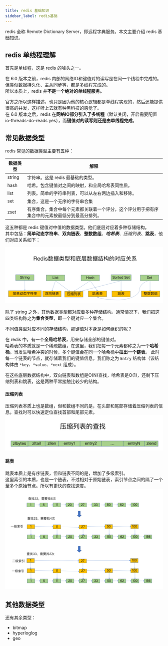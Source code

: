 ```yaml
---
title: redis 基础知识
sidebar_label: redis基础
---
```

<!-- http://redisbook.com/index.html -->
<!-- https://www.pdai.tech/md/db/nosql-redis/db-redis-data-type-enc.html -->
redis 全称 Remote Dictionary Server，即远程字典服务。本文主要介绍 redis 基础知识。    

## redis 单线程理解
首先是单线程，这是 redis 的噱头之一。

在 6.0 版本之前，redis 内部的网络IO和键值对的读写是在同一个线程中完成的。但类似数据持久化、主从同步等，都是多线程完成的。   
所以本质上，redis 并**不是一个绝对的单线程服务。**   

官方之所以这样描述，也只是因为他的核心逻辑都是单线程实现的，然后还能提供很高的并发，这样听上去就有种黑科技的感觉了。    
在 6.0 版本之后，redis 在**网络IO部分引入了多线程**（默认关闭，开启需要配置 io-threads-do-reads yes），而**键值对的读写则还是由单线程完成**。 


## 常见数据类型
redis 常见的数据类型主要有五种：

|数据类型|解释|
|---|---|
|string|字符串。这是 redis 最基础的类型。|
|hash|哈希。包含键值对之间的映射，和全局哈希表同性质。|
|list|列表。简单的字符串列表，可以从左右两边插入和移除。|
|set|集合，这是一个无序的字符串合集|
|zset|有序集合。集合中每个元素都关联着一个评分，这个评分用于把有序集合中的元素按最低分到最高分排列。|


这五种都是 redis 键值对中值的数据类型。他们底层对应着多种存储结构。  
其中包括：**简单动态字符串**、**双向链表**、**整数数组**、***哈希表**、*压缩列表**、**跳表**，他们对应关系如下：

![](./static/1.1.png)

除了 string 之外，其他数据类型都对应着多种存储结构。通常情况下，我们把这四类结构称之为**集合类型**，即一个键对应一个集合。

不同值类型对应不同的存储结构，那键值对本身是如何组织的呢？

在 redis 中，有一个**全局哈希表**，用来存储全部的键值对。      
哈希表的本质就是一个稀疏数组，在这里，我们把每一个元素都称之为一个**哈希桶**。当发生哈希冲突的时候，多个键值会在同一个哈希桶中**拉出一个链表**。
此时每一个链表的节点，就存储着我们的键值信息，我们称之为 `Entry` 结构体（该结构体由 `*key`、`*value`、`*next` 组成）。

在这些底层数据结构中，双向链表和数组是O(N)查找，哈希表是O(1)，还剩下压缩列表和跳表，这是两种平常接触比较少的结构。

#### 压缩列表
压缩列表本质上也是数组，但和数组不同的是，在头部和尾部存储着压缩列表的信息。查找时可以快速定位查找首部和尾部元素。   
![](./static/1.2.png)

#### 跳表
跳表本质上是有序链表，但和链表不同的是，增加了多级索引。     
这里索引的本质，也是一个链表，不过相对于原始链表，索引节点之间的隔了一个至多个原始节点。所以有更快的查找速度。    
![](./static/1.3.png)

## 其他数据类型
还有其余类型：
* bitmap
* hyperloglog
* geo